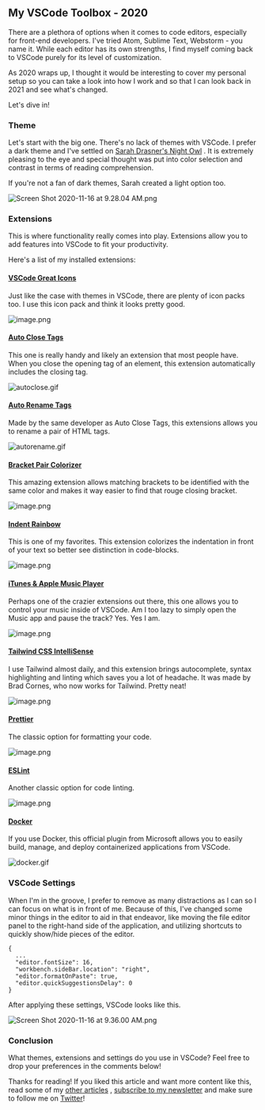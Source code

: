 ## My VSCode Toolbox - 2020

There are a plethora of options when it comes to code editors, especially for front-end developers. I've tried Atom, Sublime Text, Webstorm - you name it. While each editor has its own strengths, I find myself coming back to VSCode purely for its level of customization. 

As 2020 wraps up, I thought it would be interesting to cover my personal setup so you can take a look into how I work and so that I can look back in 2021 and see what's changed.

Let's dive in!

### Theme

Let's start with the big one. There's no lack of themes with VSCode. I prefer a dark theme and I've settled on  [Sarah Drasner's Night Owl](https://marketplace.visualstudio.com/items?itemName=sdras.night-owl) . It is extremely pleasing to the eye and special thought was put into color selection and contrast in terms of reading comprehension. 

If you're not a fan of dark themes, Sarah created a light option too. 


![Screen Shot 2020-11-16 at 9.28.04 AM.png](https://cdn.hashnode.com/res/hashnode/image/upload/v1605540495518/ya9W11tMV.png)

### Extensions

This is where functionality really comes into play. Extensions allow you to add features into VSCode to fit your productivity.

Here's a list of my installed extensions:

####  [VSCode Great Icons](https://marketplace.visualstudio.com/items?itemName=emmanuelbeziat.vscode-great-icons) 

Just like the case with themes in VSCode, there are plenty of icon packs too. I use this icon pack and think it looks pretty good.


![image.png](https://cdn.hashnode.com/res/hashnode/image/upload/v1605540571985/r5w8MpjK_.png)



####  [Auto Close Tags](https://marketplace.visualstudio.com/items?itemName=formulahendry.auto-close-tag) 

This one is really handy and likely an extension that most people have. When you close the opening tag of an element, this extension automatically includes the closing tag. 


![autoclose.gif](https://cdn.hashnode.com/res/hashnode/image/upload/v1605540638133/PpLiTwLxf.gif)

####  [Auto Rename Tags](https://marketplace.visualstudio.com/items?itemName=formulahendry.auto-rename-tag) 

Made by the same developer as Auto Close Tags, this extensions allows you to rename a pair of HTML tags.


![autorename.gif](https://cdn.hashnode.com/res/hashnode/image/upload/v1605540676970/Deyo4A6Ef.gif)


####  [Bracket Pair Colorizer](https://marketplace.visualstudio.com/items?itemName=CoenraadS.bracket-pair-colorizer-2) 

This amazing extension allows matching brackets to be identified with the same color and makes it way easier to find that rouge closing bracket. 


![image.png](https://cdn.hashnode.com/res/hashnode/image/upload/v1605540690645/CjsG7crOf.png)


####  [Indent Rainbow](https://marketplace.visualstudio.com/items?itemName=oderwat.indent-rainbow) 

This is one of my favorites. This extension colorizes the indentation in front of your text so better see distinction in code-blocks.


![image.png](https://cdn.hashnode.com/res/hashnode/image/upload/v1605540705867/xP8CoBRVZ.png)


####  [iTunes & Apple Music Player](https://marketplace.visualstudio.com/items?itemName=PsykoSoldi3r.itunes-vscode) 

Perhaps one of the crazier extensions out there, this one allows you to control your music inside of VSCode. Am I too lazy to simply open the Music app and pause the track? Yes. Yes I am.


![image.png](https://cdn.hashnode.com/res/hashnode/image/upload/v1605540716984/2Sn3cV8gH.png)


####  [Tailwind CSS IntelliSense](https://marketplace.visualstudio.com/items?itemName=bradlc.vscode-tailwindcss) 

I use Tailwind almost daily, and this extension brings autocomplete, syntax highlighting 
and linting which saves you a lot of headache. It was made by Brad Cornes, who now works for Tailwind. Pretty neat!


![image.png](https://cdn.hashnode.com/res/hashnode/image/upload/v1605540734633/PRiW8lw_w.png)


####  [Prettier](https://marketplace.visualstudio.com/items?itemName=esbenp.prettier-vscode) 

The classic option for formatting your code.


![image.png](https://cdn.hashnode.com/res/hashnode/image/upload/v1605540766316/CePT8BDZf.png)


####   [ESLint](https://marketplace.visualstudio.com/items?itemName=dbaeumer.vscode-eslint) 

Another classic option for code linting.


![image.png](https://cdn.hashnode.com/res/hashnode/image/upload/v1605540790065/Vji8YJ6au.png)


####  [Docker](https://marketplace.visualstudio.com/items?itemName=ms-azuretools.vscode-docker)

If you use Docker, this official plugin from Microsoft allows you to easily build, manage, and deploy containerized applications from VSCode.


![docker.gif](https://cdn.hashnode.com/res/hashnode/image/upload/v1605540809607/_WwAXMZnB.gif)


### VSCode Settings

When I'm in the groove, I prefer to remove as many distractions as I can so I can focus on what is in front of me. Because of this, I've changed some minor things in the editor to aid in that endeavor, like moving the file editor panel to the right-hand side of the application, and utilizing shortcuts to quickly show/hide pieces of the editor. 


```
{
  ...
  "editor.fontSize": 16,
  "workbench.sideBar.location": "right",
  "editor.formatOnPaste": true,
  "editor.quickSuggestionsDelay": 0
}
``` 

After applying these settings, VSCode looks like this.


![Screen Shot 2020-11-16 at 9.36.00 AM.png](https://cdn.hashnode.com/res/hashnode/image/upload/v1605540969759/qQEtbqFRR.png)


### Conclusion

What themes, extensions and settings do you use in VSCode? Feel free to drop your preferences in the comments below!

Thanks for reading! If you liked this article and want more content like this, read some of my [other articles](https://blog.braydoncoyer.dev/) , [subscribe to my newsletter](https://braydoncoyer.dev/newsletter/) and make sure to follow me on [Twitter](https://twitter.com/BraydonCoyer)!




